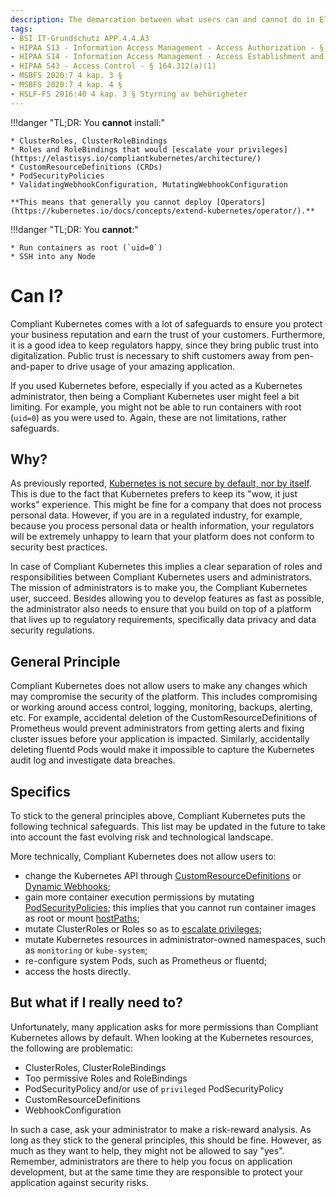 ```yaml
---
description: The demarcation between what users can and cannot do in Elastisys Compliant Kubernetes, the security-focused Kubernetes distribution.
tags:
- BSI IT-Grundschutz APP.4.4.A3
- HIPAA S13 - Information Access Management - Access Authorization - § 164.308(a)(4)(ii)(B)
- HIPAA S14 - Information Access Management - Access Establishment and Modification - § 164.308(a)(4)(ii)(C)
- HIPAA S43 - Access Control - § 164.312(a)(1)
- MSBFS 2020:7 4 kap. 3 §
- MSBFS 2020:7 4 kap. 4 §
- HSLF-FS 2016:40 4 kap. 3 § Styrning av behörigheter
---
```


!!!danger "TL;DR: You **cannot** install:"

    * ClusterRoles, ClusterRoleBindings
    * Roles and RoleBindings that would [escalate your privileges](https://elastisys.io/compliantkubernetes/architecture/)
    * CustomResourceDefinitions (CRDs)
    * PodSecurityPolicies
    * ValidatingWebhookConfiguration, MutatingWebhookConfiguration

    **This means that generally you cannot deploy [Operators](https://kubernetes.io/docs/concepts/extend-kubernetes/operator/).**

!!!danger "TL;DR: You **cannot**:"

    * Run containers as root (`uid=0`)
    * SSH into any Node


Can I?
======

Compliant Kubernetes comes with a lot of safeguards to ensure you protect your business reputation and earn the trust of your customers. Furthermore, it is a good idea to keep regulators happy, since they bring public trust into digitalization. Public trust is necessary to shift customers away from pen-and-paper to drive usage of your amazing application.

If you used Kubernetes before, especially if you acted as a Kubernetes administrator, then being a Compliant Kubernetes user might feel a bit limiting. For example, you might not be able to run containers with root (`uid=0`) as you were used to. Again, these are not limitations, rather safeguards.

Why?
----
As previously reported, [Kubernetes is not secure by default, nor by itself](https://searchitoperations.techtarget.com/news/252487963/Kubernetes-security-defaults-prompt-upstream-dilemma). This is due to the fact that Kubernetes prefers to keep its "wow, it just works" experience. This might be fine for a company that does not process personal data. However, if you are in a regulated industry, for example, because you process personal data or health information, your regulators will be extremely unhappy to learn that your platform does not conform to security best practices.

In case of Compliant Kubernetes this implies a clear separation of roles and responsibilities between Compliant Kubernetes users and administrators.
The mission of administrators is to make you, the Compliant Kubernetes user, succeed. Besides allowing you to develop features as fast as possible, the administrator also needs to ensure that you build on top of a platform that lives up to regulatory requirements, specifically data privacy and data security regulations.

General Principle
-----------------

Compliant Kubernetes does not allow users to make any changes which may compromise the security of the platform. This includes compromising or working around access control, logging, monitoring, backups, alerting, etc. For example, accidental deletion of the CustomResourceDefinitions of Prometheus would prevent administrators from getting alerts and fixing cluster issues before your application is impacted. Similarly, accidentally deleting fluentd Pods would make it impossible to capture the Kubernetes audit log and investigate data breaches.

Specifics
---------
To stick to the general principles above, Compliant Kubernetes puts the following technical safeguards. This list may be updated in the future to take into account the fast evolving risk and technological landscape.

More technically, Compliant Kubernetes does not allow users to:

<!--safeguards-start-->
* change the Kubernetes API through [CustomResourceDefinitions](https://kubernetes.io/docs/concepts/extend-kubernetes/api-extension/custom-resources/) or [Dynamic Webhooks](https://kubernetes.io/docs/reference/access-authn-authz/extensible-admission-controllers/#admission-webhooks);
* gain more container execution permissions by mutating [PodSecurityPolicies](https://kubernetes.io/docs/concepts/policy/pod-security-policy/); this implies that you cannot run container images as root or mount [hostPaths](https://kubernetes.io/docs/concepts/storage/volumes/#hostpath);
* mutate ClusterRoles or Roles so as to [escalate privileges](https://kubernetes.io/docs/reference/access-authn-authz/rbac/#privilege-escalation-prevention-and-bootstrapping);
* mutate Kubernetes resources in administrator-owned namespaces, such as `monitoring` or `kube-system`;
* re-configure system Pods, such as Prometheus or fluentd;
* access the hosts directly.
<!--safeguards-end-->

But what if I really need to?
-----------------------------
Unfortunately, many application asks for more permissions than Compliant Kubernetes allows by default. When looking at the Kubernetes resources, the following are problematic:

* ClusterRoles, ClusterRoleBindings
* Too permissive Roles and RoleBindings
* PodSecurityPolicy and/or use of `privileged` PodSecurityPolicy
* CustomResourceDefinitions
* WebhookConfiguration

In such a case, ask your administrator to make a risk-reward analysis. As long as they stick to the general principles, this should be fine. However, as much as they want to help, they might not be allowed to say "yes". Remember, administrators are there to help you focus on application development, but at the same time they are responsible to protect your application against security risks.
